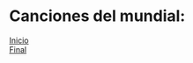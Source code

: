 <html>
  <head>
    <meta charset="utf-8">
    <title>Mi pagina de prueba</title>
  </head>
  <body>
    <h1> Canciones del mundial: </h1>
    <div>
      <a href="https://www.youtube.com/watch?v=DEkNFao5IdU" >Inicio</a>
    </div>
    <div>
      <a href="https://www.youtube.com/watch?v=kFMZUxX6K6o" >Final</a>
    </div>
  </body>
</html>
